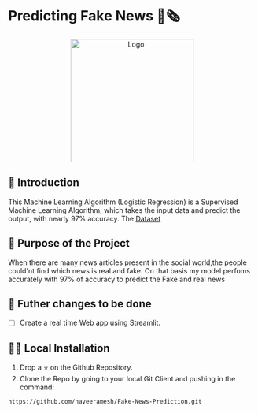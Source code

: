 # Predicting Fake News 📑🗞️

<p align="center">
  <a href="https://github.com/naveeramesh/Fake-News-Prediction">
    <img src="https://encrypted-tbn0.gstatic.com/images?q=tbn:ANd9GcRkWY06RH4whCiRzTgPd5uwOAuRsX3sQmPHMQ&usqp=CAU" alt="Logo" width="250" height="250">
  </a>

## 📌 Introduction

This Machine Learning Algorithm (Logistic Regression) is a Supervised Machine Learning Algorithm, which takes the input data and predict the output, with nearly 97% accuracy. The [Dataset](https://www.kaggle.com/c/fake-news/data?select=train.csv) 

## 🎯 Purpose of the Project
When there are many news articles present in the social world,the people could'nt find which news is real and fake.
On that basis my model perfoms accurately with 97% of accuracy to predict the Fake and real news

## 📝 Futher changes to be done
- [ ] Create a real time Web app using Streamlit.

## 🏃‍♂️ Local Installation

1. Drop a ⭐ on the Github Repository. 
2. Clone the Repo by going to your local Git Client and pushing in the command: 

```sh
https://github.com/naveeramesh/Fake-News-Prediction.git
```

